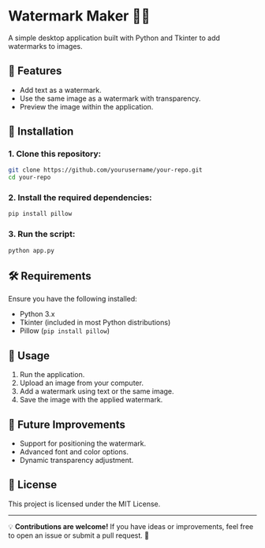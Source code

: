 # Watermark Maker 🎨💧  

A simple desktop application built with Python and Tkinter to add watermarks to images.  

## 📌 Features  
- Add text as a watermark.  
- Use the same image as a watermark with transparency.  
- Preview the image within the application.  

## 🚀 Installation  

### 1. Clone this repository:  
```bash  
git clone https://github.com/yourusername/your-repo.git  
cd your-repo  
```  

### 2. Install the required dependencies:  
```bash  
pip install pillow  
```  

### 3. Run the script:  
```bash  
python app.py  
```  

## 🛠️ Requirements  
Ensure you have the following installed:  
- Python 3.x  
- Tkinter (included in most Python distributions)  
- Pillow (`pip install pillow`)  

## 📸 Usage  
1. Run the application.  
2. Upload an image from your computer.  
3. Add a watermark using text or the same image.  
4. Save the image with the applied watermark.  

## 🌆 Future Improvements  
- Support for positioning the watermark.  
- Advanced font and color options.  
- Dynamic transparency adjustment.  

## 📝 License  
This project is licensed under the MIT License.  

---  
💡 **Contributions are welcome!** If you have ideas or improvements, feel free to open an issue or submit a pull request. 🚀  
